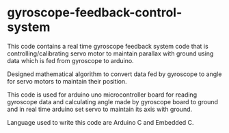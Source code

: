 # gyroscope-feedback-control-system

This code contains a real time gyroscope feedback system code that is controlling/calibrating servo motor to maintain parallax with ground using data which is fed from gyroscope to arduino.

Designed mathematical algorithm to convert data fed by gyroscope to angle for servo motors to maintain their position.

This code is used for arduino uno microcontroller board for reading gyroscope data and calculating angle made by gyroscope board to ground and in real time arduino set servo to maintain its axis with ground.

Language used to write this code are Arduino C and Embedded C.

